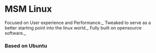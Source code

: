 # MSM Linux

Focused on User experience and Performance._
Tweaked to serve as a better starting point into the linux world._
Fully built on opensource software._

### Based on Ubuntu
